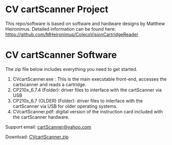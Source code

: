 # CV cartScanner Project
This repo/software is based on software and hardware designs by Matthew Heironimus.  Detailed information can be found
here: https://github.com/MHeironimus/ColecoVisionCartridgeReader


# CV cartScanner Software
The zip file below includes everything you need to get started.

1.  CVcartScanner.exe : This is the main executable front-end, accesses the cartscanner and reads a cartridge.
2.  CP210x_6.7.4 (Folder): driver files to interface with the cartScanner via USB
3.  CP210x_6.7 (OLDER) (Folder): driver files to interface with the cartScanner via USB for older operating systems.
4.  CVcartScanner.pdf: digital version of the instruction card included with the cartScanner hardware.

Support email: cartScanner@yahoo.com

Download: [CVcartScanner.zip](https://github.com/CVcartScanner/ScannerSoftware/raw/main/CVcartScanner.zip)
